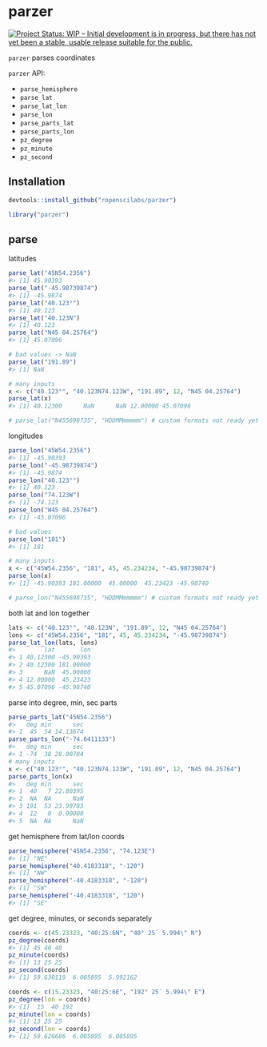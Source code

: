parzer
======



[![Project Status: WIP – Initial development is in progress, but there has not yet been a stable, usable release suitable for the public.](https://www.repostatus.org/badges/latest/wip.svg)](https://www.repostatus.org/#wip)

`parzer` parses coordinates

`parzer` API:

 - `parse_hemisphere`
 - `parse_lat`
 - `parse_lat_lon`
 - `parse_lon`
 - `parse_parts_lat`
 - `parse_parts_lon`
 - `pz_degree`
 - `pz_minute`
 - `pz_second`


## Installation


```r
devtools::install_github("ropenscilabs/parzer")
```


```r
library("parzer")
```

## parse

latitudes


```r
parse_lat("45N54.2356")
#> [1] 45.90393
parse_lat("-45.98739874")
#> [1] -45.9874
parse_lat("40.123°")
#> [1] 40.123
parse_lat("40.123N")
#> [1] 40.123
parse_lat("N45 04.25764")
#> [1] 45.07096

# bad values -> NaN
parse_lat("191.89")
#> [1] NaN

# many inputs
x <- c("40.123°", "40.123N74.123W", "191.89", 12, "N45 04.25764")
parse_lat(x)
#> [1] 40.12300      NaN      NaN 12.00000 45.07096

# parse_lat("N455698735", "HDDMMmmmmm") # custom formats not ready yet
```

longitudes


```r
parse_lon("45W54.2356")
#> [1] -45.90393
parse_lon("-45.98739874")
#> [1] -45.9874
parse_lon("40.123°")
#> [1] 40.123
parse_lon("74.123W")
#> [1] -74.123
parse_lon("W45 04.25764")
#> [1] -45.07096

# bad values
parse_lon("181")
#> [1] 181

# many inputs
x <- c("45W54.2356", "181", 45, 45.234234, "-45.98739874")
parse_lon(x)
#> [1] -45.90393 181.00000  45.00000  45.23423 -45.98740

# parse_lon("N455698735", "HDDMMmmmmm") # custom formats not ready yet
```

both lat and lon together


```r
lats <- c("40.123°", "40.123N", "191.89", 12, "N45 04.25764")
lons <- c("45W54.2356", "181", 45, 45.234234, "-45.98739874")
parse_lat_lon(lats, lons)
#>        lat       lon
#> 1 40.12300 -45.90393
#> 2 40.12300 181.00000
#> 3      NaN  45.00000
#> 4 12.00000  45.23423
#> 5 45.07096 -45.98740
```

parse into degree, min, sec parts


```r
parse_parts_lat("45N54.2356")
#>   deg min      sec
#> 1  45  54 14.13674
parse_parts_lon("-74.6411133")
#>   deg min      sec
#> 1 -74  38 28.00784
# many inputs
x <- c("40.123°", "40.123N74.123W", "191.89", 12, "N45 04.25764")
parse_parts_lon(x)
#>   deg min      sec
#> 1  40   7 22.80395
#> 2  NA  NA      NaN
#> 3 191  53 23.99783
#> 4  12   0  0.00000
#> 5  NA  NA      NaN
```

get hemisphere from lat/lon coords


```r
parse_hemisphere("45N54.2356", "74.123E")
#> [1] "NE"
parse_hemisphere("40.4183318", "-120")
#> [1] "NW"
parse_hemisphere("-40.4183318", "-120")
#> [1] "SW"
parse_hemisphere("-40.4183318", "120")
#> [1] "SE"
```

get degree, minutes, or seconds separately


```r
coords <- c(45.23323, "40:25:6N", "40° 25´ 5.994\" N")
pz_degree(coords)
#> [1] 45 40 40
pz_minute(coords)
#> [1] 13 25 25
pz_second(coords)
#> [1] 59.630119  6.005895  5.992162

coords <- c(15.23323, "40:25:6E", "192° 25´ 5.994\" E")
pz_degree(lon = coords)
#> [1]  15  40 192
pz_minute(lon = coords)
#> [1] 13 25 25
pz_second(lon = coords)
#> [1] 59.626686  6.005895  6.005895
```
